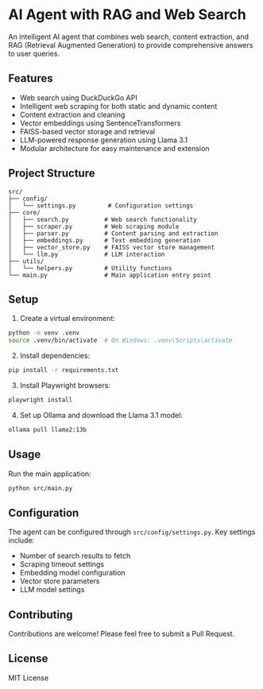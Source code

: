 # AI Agent with RAG and Web Search

An intelligent AI agent that combines web search, content extraction, and RAG (Retrieval Augmented Generation) to provide comprehensive answers to user queries.

## Features

- Web search using DuckDuckGo API
- Intelligent web scraping for both static and dynamic content
- Content extraction and cleaning
- Vector embeddings using SentenceTransformers
- FAISS-based vector storage and retrieval
- LLM-powered response generation using Llama 3.1
- Modular architecture for easy maintenance and extension

## Project Structure

```
src/
├── config/
│   └── settings.py         # Configuration settings
├── core/
│   ├── search.py          # Web search functionality
│   ├── scraper.py         # Web scraping module
│   ├── parser.py          # Content parsing and extraction
│   ├── embeddings.py      # Text embedding generation
│   ├── vector_store.py    # FAISS vector store management
│   └── llm.py             # LLM interaction
├── utils/
│   └── helpers.py         # Utility functions
└── main.py                # Main application entry point
```

## Setup

1. Create a virtual environment:
```bash
python -m venv .venv
source .venv/bin/activate  # On Windows: .venv\Scripts\activate
```

2. Install dependencies:
```bash
pip install -r requirements.txt
```

3. Install Playwright browsers:
```bash
playwright install
```

4. Set up Ollama and download the Llama 3.1 model:
```bash
ollama pull llama2:13b
```

## Usage

Run the main application:
```bash
python src/main.py
```

## Configuration

The agent can be configured through `src/config/settings.py`. Key settings include:
- Number of search results to fetch
- Scraping timeout settings
- Embedding model configuration
- Vector store parameters
- LLM model settings

## Contributing

Contributions are welcome! Please feel free to submit a Pull Request.

## License

MIT License